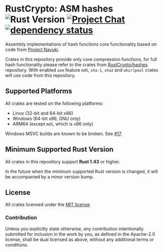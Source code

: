 # RustCrypto: ASM hashes ![Rust Version][rustc-image] [![Project Chat][chat-image]][chat-link] [![dependency status][deps-image]][deps-link]

Assembly implementations of hash functions core functionality based on code from
[Project Nayuki](https://www.nayuki.io/).

Crates in this repository provide only core compression functions, for full hash
functionality please refer to the crates from
[RustCrypto/hashes](https://github.com/RustCrypto/hashes) repository. With
enabled `asm` feature `md5`, `sha-1`, `sha2` and `whirlpool` crates will use
code from this repository.

## Supported Platforms

All crates are tested on the following platforms:

- Linux (32-bit and 64-bit x86)
- Windows (64-bit x86, GNU only)
- ARM64 (except `md5`, which is x86 only)

Windows MSVC builds are known to be broken. See [#17].

## Minimum Supported Rust Version

All crates in this repository support **Rust 1.43** or higher.

In the future when the minimum supported Rust version is changed,
it will be accompanied by a minor version bump.

## License

All crates licensed under the [MIT license](http://opensource.org/licenses/MIT).

### Contribution

Unless you explicitly state otherwise, any contribution intentionally submitted
for inclusion in the work by you, as defined in the Apache-2.0 license, shall be
dual licensed as above, without any additional terms or conditions.

[//]: # (badges)

[rustc-image]: https://img.shields.io/badge/rustc-1.43+-blue.svg
[chat-image]: https://img.shields.io/badge/zulip-join_chat-blue.svg
[chat-link]: https://rustcrypto.zulipchat.com/#narrow/stream/260041-hashes
[deps-image]: https://deps.rs/repo/github/RustCrypto/asm-hashes/status.svg
[deps-link]: https://deps.rs/repo/github/RustCrypto/asm-hashes

[//]: # (general links)

[#17]: https://github.com/RustCrypto/asm-hashes/issues/17
